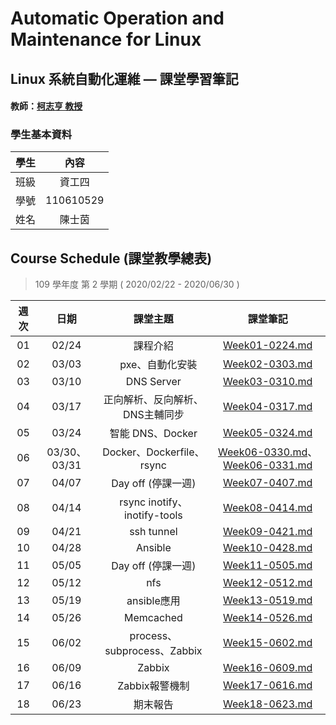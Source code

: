 # Automatic Operation and Maintenance for Linux
## Linux 系統自動化運維 — 課堂學習筆記

#### 教師：[柯志亨 教授](http://csie.nqu.edu.tw/smallko/index.html)

### 學生基本資料

| 學生 |   內容    |
| :--: | :-------: |
| 班級 |  資工四   |
| 學號 | 110610529 |
| 姓名 |  陳士茵   |

## Course Schedule (課堂教學總表)

> 109 學年度 第 2 學期 ( 2020/02/22 - 2020/06/30 )

| 週次 |     日期     |         課堂主題          |                課堂筆記                |
| :--: | :----------: | :-----------------------: | :------------------------------------: |
|  01  |    02/24     |      課程介紹     |           [Week01-0224.md]()           |
|  02  |    03/03     |  　pxe、自動化安裝  |           [Week02-0303.md]()           |
|  03  |    03/10     |       DNS Server       |           [Week03-0310.md]()           |
|  04  |    03/17     | 正向解析、反向解析、 DNS主輔同步 |           [Week04-0317.md]()           |
|  05  |    03/24     |        智能 DNS、Docker       |           [Week05-0324.md]()           |
|  06  | 03/30、03/31 |   Docker、Dockerfile、rsync         | [Week06-0330.md]()、[Week06-0331.md]() |
|  07  |    04/07     |    Day off (停課一週)     |           [Week07-0407.md]()           |
|  08  |    04/14     |      rsync inotify、inotify-tools    |           [Week08-0414.md]()           |
|  09  |    04/21     |        ssh tunnel   |           [Week09-0421.md]()           |
|  10  |    04/28     |     Ansible      |           [Week10-0428.md]()           |
|  11  |    05/05     |    Day off (停課一週)     |           [Week11-0505.md]()           |
|  12  |    05/12     |         nfs      |           [Week12-0512.md]()           |
|  13  |    05/19     |       ansible應用      |           [Week13-0519.md]()           |
|  14  |    05/26     |        Memcached     |           [Week14-0526.md]()           |
|  15  |    06/02     |     process、subprocess、Zabbix |           [Week15-0602.md]()           |
|  16  |    06/09     |          Zabbix           |           [Week16-0609.md]()           |
|  17  |    06/16     |          Zabbix報警機制       |           [Week17-0616.md]()           |
|  18  |    06/23     |         期末報告          |           [Week18-0623.md]()           |
